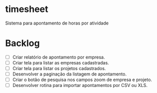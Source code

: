 # timesheet
Sistema para apontamento de horas por atividade

# Backlog
- [ ] Criar relatório de apontamento por empresa.
- [ ] Criar tela para listar as empresas cadastradas.
- [ ] Criar tela para listar os projetos cadastrados.
- [ ] Desenvolver a paginação da listagem de apontamento.
- [ ] Criar o botão de pesquisa nos campos zoom de empresa e projeto.
- [ ] Desenvolver rotina para importar apontamentos por CSV ou XLS.
